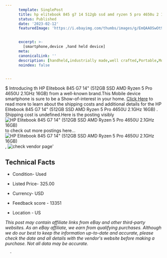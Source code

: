 ```yaml
---
      template: SinglePost
      title: hp elitebook 845 g7 14 512gb ssd amd ryzen 5 pro 4650u 2 1ghz 16gb 
      status: Published
      date: '2023-02-12'
      featuredImage: 'https://i.ebayimg.com/thumbs/images/g/EmQAAOSwOt9j46-D/s-l225.jpg'
       

      excerpt: >-
        [smartphone,device ,hand held device]
      meta:
      canonicalLink: ''
      description: [handheld,industrially made,well crafted,Portable,Mobile,Compact,Convenient,Lightweight,Maneuverable,Man-portable,Miniature,Carriable,Hand-held,Light,Holdable,Transportable,Mobile device,Pocket-sized,On-the-go,Wireless,Cordless,Compact size,Convenient size, smartphone,device ,hand held device]
      noindex: false
      

---
```

$
      Introducing th HP Elitebook 845 G7 14" (512GB SSD AMD Ryzen 5 Pro 4650U 2.1GHz 16GB)  from a well-known brand.This Mobile device smartphone is sure to be a Show-of-interest in your home. [Click Here](https://www.ebay.com/itm/144936325145?hash=item21bee0d019%3Ag%3AEmQAAOSwOt9j46-D&mkevt=1&mkcid=1&mkrid=711-53200-19255-0&campid=%253CePNCampaignId%253E&customid=%253CreferenceId%253E&toolid=10049) to read more to learn about the shipping costs and additional details for the HP Elitebook 845 G7 14" (512GB SSD AMD Ryzen 5 Pro 4650U 2.1GHz 16GB) . Shipping cost is undefined.Here is the posting visibly ![HP Elitebook 845 G7 14" (512GB SSD AMD Ryzen 5 Pro 4650U 2.1GHz 16GB) ](https://i.ebayimg.com/thumbs/images/g/EmQAAOSwOt9j46-D/s-l225.jpg) to check out more postings here... ![HP Elitebook 845 G7 14" (512GB SSD AMD Ryzen 5 Pro 4650U 2.1GHz 16GB) ](https://i.ebayimg.com/images/g/EmQAAOSwOt9j46-D/s-l1600.jpg), ![check vendor page](https://origin-galleryplus.ebayimg.com/ws/web/144936325145_2_0_1/225x225.jpg,https://origin-galleryplus.ebayimg.com/ws/web/144936325145_3_0_1/225x225.jpg,https://origin-galleryplus.ebayimg.com/ws/web/144936325145_4_0_1/225x225.jpg,https://origin-galleryplus.ebayimg.com/ws/web/144936325145_5_0_1/225x225.jpg,https://origin-galleryplus.ebayimg.com/ws/web/144936325145_6_0_1/225x225.jpg,https://origin-galleryplus.ebayimg.com/ws/web/144936325145_7_0_1/225x225.jpg,https://origin-galleryplus.ebayimg.com/ws/web/144936325145_8_0_1/225x225.jpg,https://origin-galleryplus.ebayimg.com/ws/web/144936325145_9_0_1/225x225.jpg,https://origin-galleryplus.ebayimg.com/ws/web/144936325145_10_0_1/225x225.jpg,https://origin-galleryplus.ebayimg.com/ws/web/144936325145_11_0_1/225x225.jpg,https://origin-galleryplus.ebayimg.com/ws/web/144936325145_12_0_1/225x225.jpg,https://origin-galleryplus.ebayimg.com/ws/web/144936325145_13_0_1/225x225.jpg)'

      

 ## Technical Facts 



     
      

 - Condition- Used 


      

 - Listed Price- 325.00 


      

 - Currency- USD 


      

 - Feedback score - 13351 


      

 - Location - US 


      
      

 *_This post may contain affiliate links from eBay and other third-party websites. As an eBay affiliate, we earn from qualifying purchases. Although we do our best to keep the information up-to-date and accurate, please check the date and all details with the vendor's website before making a purchase. Not all data may be accurate._*




      -
